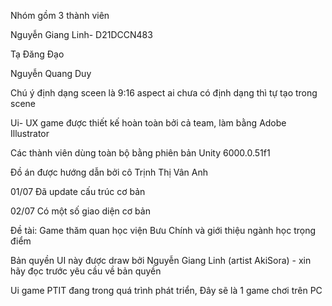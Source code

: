 Nhóm gồm 3 thành viên

Nguyễn Giang Linh- D21DCCN483

Tạ Đăng Đạo

Nguyễn Quang Duy

Chú ý định dạng sceen là 9:16 aspect ai chưa có định dạng thì tự tạo trong scene

Ui- UX game được thiết kế hoàn toàn bởi cả team, làm bằng Adobe Illustrator

Các thành viên dùng toàn bộ bằng phiên bản Unity 6000.0.51f1

Đồ án được hướng dẫn bởi cô Trịnh Thị Vân Anh

01/07 Đã update cấu trúc cơ bản

02/07 Có một số giao diện cơ bản

Đề tài: Game thăm quan học viện Bưu Chính và giới thiệu ngành học trọng điểm

Bản quyền UI này được draw bởi Nguyễn Giang Linh (artist AkiSora) - xin hãy đọc trước yêu cầu về bản quyền

Ui game PTIT đang trong quá trình phát triển, Đây sẽ là 1 game chơi trên PC
